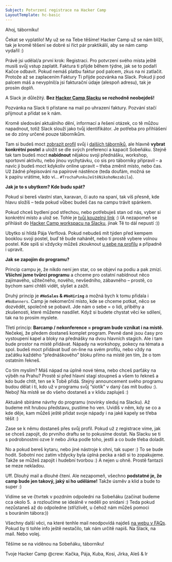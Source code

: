 ```yaml
---
Subject: Potvrzení registrace na Hacker Camp
LayoutTemplate: hc-basic
---
```


Ahoj, táborníku!

Čekat se vyplatilo! My už se na Tebe těšíme! Hacker Camp už se nám blíží,
tak je kromě těšení se dobré si říct pár praktikálií, aby se nám camp vydařil :)

Právě jsi udělal/a první krok: Registraci. Pro potvrzení svého místa ještě musíš
svůj vstup zaplatit. Faktura ti přijde během týdne, jak se to podaří Kačce odbavit.
Pokud nemáš platbu faktur pod palcem, zkus na ni zatlačit.
Protože až se zaplacením Faktury Ti přijde pozvánka na Slack. Pokud ji pod palcem máš
a nevyplnil/a jsi fakturační údaje (alespoň adresu), tak je prosím doplň.

A Slack je důležitý. **Bez [Hacker Camp Slacku](https://hackercampworkspace.slack.com/) se rozhodně neobejdeš!**

Pozvánka na Slack ti přistane na mail po uhrazení faktury.
Pozvání stačí přijmout a přidat se k nám.

Kromě sledování aktuálního dění, informací a řešení otázek, co tě můžou napadnout,
totiž Slack slouží jako tvůj identifikátor. Je potřeba pro přihlášení se do zóny
určené pouze táborníkům.

Tam si budeš moct [zobrazit profil](https://donut.hackercamp.cz/) svůj
i [dalších táborníků](https://donut.hackercamp.cz/hackers/), ale hlavně **vybrat konkrétní postel**
a uložit se dle svých preferencí a kapacit Sobeňáku. Stejně tak tam budeš moct **nabídnout**
nějakou svoji přednášku, workshop, sportovní aktivitu, nebo jinou vychytávku,
co sis pro táborníky připravil – a navíc ji budeš moct kdykoliv online upravit –
třeba změnit místo, nebo čas. Už žádné přepisování na papírové nástěnce (teda doufám,
možná se k papíru vrátíme, kdo ví… `#TrochaPunkuJeštěNikohoNezabila`).

**Jak je to s ubytkem? Kde budu spát?**

Pokud si bereš vlastní stan, karavan, či auto na spaní, tak víš přesně,
kde hlavu složíš – teda pokud vůbec budeš čas na campu trávit spánkem.

Pokud chceš bydlení pod střechou, nebo potřebuješ stan od nás,
vyber si konkrétní místo a ulož se. Tohle je [tvůj kouzelný link](https://donut.hackercamp.cz/) :)
(A nezapomeň se přihlásit do [Hacker Camp workspacu na Slacku](https://hackercampworkspace.slack.com/),
jinak Tě to dál nepustí :))

Ubytko si hlídá Pája Verflová. Pokud nebudeš mít týden před kempem booklou svoji postel,
buď tě bude nahánět, nebo ti prostě vybere volnou postel.
Kde spíš si vždycky můžeš zkouknout [u sebe na profilu](https://donut.hackercamp.cz/)
a případně i upravit.

**Jak se zapojím do programu?**

Princip campu je, že nikdo není jen star, co se objeví na podiu a pak zmizí.
**Všichni jsme tvůrci programu** a chceme pro ostatní nabídnout něco zajímavého,
užitečného, nového, nevšedního, zábavného – prostě, co bychom sami chtěli vidět,
slyšet a zažít.

Druhý princip je **`#NoSales` & `#NoHiring`** a možná bych k tomu přidala i `#NoBanners`.
Camp je nekomerční místo, kde se chceme potkat, něco se dozvědět, společně se pobavit.
Jde nám o sebe = o lidi, příběhy a zkušenosti, které můžeme nasdílet.
Když si budete chystat věci ke sdílení, tak na to prosím myslete.

Třetí princip: **Barcamp / nekonference = program bude vznikat i na místě.**
Nečekej, že předem dostaneš komplet program. Pevně dané jsou časy pro vystoupení
kapel a bloky na přednášky na dvou hlavních stagích.
Ale i tam bude prostor na místě přidávat. Nápady na workshopy, pokecy na témata a spol.
budeš moct přidávat buď on-line na svém profilu, nebo vždy na začátku každého
“přednáškového” bloku přímo na místě jen tím, že o tom ostatním řekneš.

Co tím myslím? Máš nápad na úplně nové téma, nebo chceš parťáky na výběh na Prahu?
Prostě si před hlavní stagí stoupneš a všem to řekneš a kdo bude chtít, ten se k Tobě přidá.
Stejný announcement svého programu budou dělat i ti, kdo už v programu svůj “slotík”
v daný čas mít budou :). Neboj! Na místě se do všeho dostaneš a v klidu zapluješ :)

Aktuáně sbíráme návrhy do programu (novinky sleduj na Slacku).
Až budeme mít hrubou představu, pustíme ho ven. Uvidíš v něm, kdy se co a kde děje,
kam můžeš ještě přidat svoje nápady i na jaké kapely se třeba těšit :)

Zase se k němu dostaneš přes svůj profil. Pokud už z registrace víme,
jak se chceš zapojit, do prvního draftu se to pokusíme dostat.
Na Slacku se ti s podrobnostmi ozve Ir nebo Jirka podle toho,
jestli a co bude třeba doladit.

No a pokud bereš kytaru, nebo jiné nástroje k ohni, tak super :)
To se bude hodit. Sobotní noc zatím vždycky byla úplná pecka a rádi si to zopakujeme.
Takže se můžeš zapojit i hudební tvorbou :) A nejen u ohně. Prostě fantazii se meze nekladou.

Uff. Dlouhý mail a dlouhé čtení. Ale nezapomeň, všechno
**podstatné je, že camp bude jen takový, jaký si ho uděláme!**
Takže úsměv a klid a bude to super :)

Vidíme se ve čtvrtek v pozdním odpoledni na Sobeňáku (začínat budeme cca okolo 5.
 a rozloučíme se ideálně v neděli po snídani :) Teda pokud nezůstaneš až do odpoledne
(střízlivět, u čehož nám můžeš pomoci s bouráním tábora:))

Všechny další věci, na které tenhle mail neodpovídá najdeš
[na webu v FAQs](https://www.hackercamp.cz/faq/). Pokud by ti tohle info ještě nestačilo,
tak nám určitě napiš. Na Slack, na mail. Nebo volej.

Těšíme se na viděnou na Sobeňáku, táborníku!

Tvoje Hacker Camp @crew: Kačka, Pája, Kuba, Kosi, Jirka, Aleš & Ir
